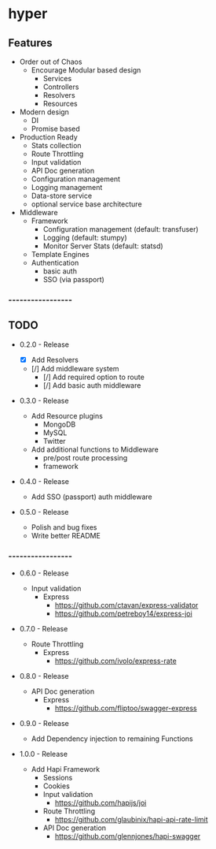 hyper
=====

## Features
* Order out of Chaos
    * Encourage Modular based design
        * Services
        * Controllers
        * Resolvers
        * Resources
* Modern design
    * DI
    * Promise based
* Production Ready
    * Stats collection
    * Route Throttling
    * Input validation
    * API Doc generation
    * Configuration management
    * Logging management
    * Data-store service
    * optional service base architecture
* Middleware
    * Framework
        * Configuration management (default: transfuser)
        * Logging (default: stumpy)
        * Monitor Server Stats (default: statsd)
    * Template Engines
    * Authentication
        * basic auth
        * SSO (via passport)

### -----------------
## TODO
* 0.2.0 - Release
    * [x] Add Resolvers
    * [/] Add middleware system
        * [/] Add required option to route
        * [/] Add basic auth middleware

* 0.3.0 - Release
    * Add Resource plugins
        * MongoDB
        * MySQL
        * Twitter
    * Add additional functions to Middleware
        * pre/post route processing
        * framework

* 0.4.0 - Release
    * Add SSO (passport) auth middleware

* 0.5.0 - Release
    * Polish and bug fixes
    * Write better README

### -----------------
* 0.6.0 - Release
    * Input validation
       * Express
            * https://github.com/ctavan/express-validator
            * https://github.com/petreboy14/express-joi

* 0.7.0 - Release
    * Route Throttling
        * Express
            * https://github.com/ivolo/express-rate

* 0.8.0 - Release
    * API Doc generation
        * Express
            * https://github.com/fliptoo/swagger-express

* 0.9.0 - Release
    * Add Dependency injection to remaining Functions

* 1.0.0 - Release
    * Add Hapi Framework
        * Sessions
        * Cookies
        * Input validation
            * https://github.com/hapijs/joi
        * Route Throttling
            * https://github.com/glaubinix/hapi-api-rate-limit
        * API Doc generation
            * https://github.com/glennjones/hapi-swagger
